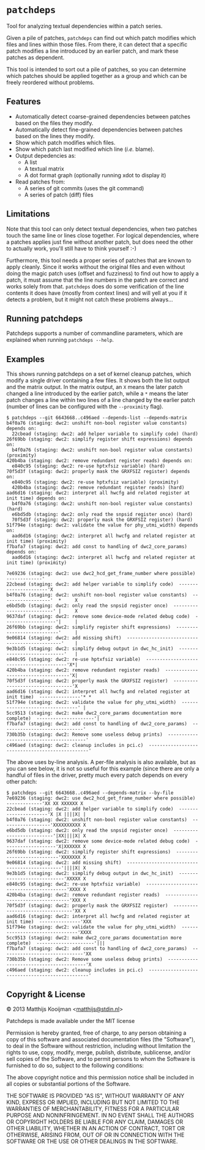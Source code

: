 `patchdeps`
===========
Tool for analyzing textual dependencies within a patch series.

Given a pile of patches, `patchdeps` can find out which patch modifies
which files and lines within those files. From there, it can detect that
a specific patch modifies a line introduced by an earlier patch, and
mark these patches as dependent.

This tool is intended to sort out a pile of patches, so you can
determine which patches should be applied together as a group and which
can be freely reordered without problems.

Features
--------
 - Automatically detect coarse-grained dependencies between patches
   based on the files they modify.
 - Automatically detect fine-grained dependencies between patches
   based on the lines they modify.
 - Show which patch modifies which files.
 - Show which patch last modified which line (*i.e.* blame).
 - Output depedencies as:
    * A list
    * A textual matrix
    * A dot format graph (optionally running xdot to display it)
 - Read patches from:
    * A series of git commits (uses the git command)
    * A series of patch (diff) files

Limitations
-----------
Note that this tool can only detect textual dependencies, when two
patches touch the same line or lines close together. For logical
dependencies, where a patches applies just fine without another patch,
but does need the other to actually work, you'll still have to think
yourself :-)

Furthermore, this tool needs a proper series of patches that are known
to apply cleanly. Since it works without the original files and even
without doing the magic patch uses (offset and fuzziness) to find out
how to apply a patch, it must assume that the line numbers in the patch
are correct and works solely from that. `patchdeps` does do some
verification of the line contents it does have (mostly from context
lines) and will yell at you if it detects a problem, but it might not
catch these problems always...

Running patchdeps
-----------------
Patchdeps supports a number of commandline parameters, which are
explained when running `patchdeps --help`.

Examples
--------
This shows running patchdeps on a set of kernel cleanup patches, which
modify a single driver containing a few files. It shows both the list
output and the matrix output. In the matrix output, an `X` means the
later patch changed a line introduced by the earlier patch, while a `*`
means the later patch changes a line within two lines of a line changed
by the earlier patch (number of lines can be configured with the
`--proximity` flag).

	$ patchdeps --git 6643668..c496aed --depends-list --depends-matrix
	b4f0a76 (staging: dwc2: unshift non-bool register value constants) depends on: 
	  22cbead (staging: dwc2: add helper variable to simplify code) (hard)
	26f69bb (staging: dwc2: simplify register shift expressions) depends on: 
	  b4f0a76 (staging: dwc2: unshift non-bool register value constants) (proximity)
	420b4ba (staging: dwc2: remove redundant register reads) depends on: 
	  e840c95 (staging: dwc2: re-use hptxfsiz variable) (hard)
	70f5d3f (staging: dwc2: properly mask the GRXFSIZ register) depends on: 
	  e840c95 (staging: dwc2: re-use hptxfsiz variable) (proximity)
	  420b4ba (staging: dwc2: remove redundant register reads) (hard)
	aad6d16 (staging: dwc2: interpret all hwcfg and related register at init time) depends on: 
	  b4f0a76 (staging: dwc2: unshift non-bool register value constants) (hard)
	  e6bd5db (staging: dwc2: only read the snpsid register once) (hard)
	  70f5d3f (staging: dwc2: properly mask the GRXFSIZ register) (hard)
	51f794e (staging: dwc2: validate the value for phy_utmi_width) depends on: 
	  aad6d16 (staging: dwc2: interpret all hwcfg and related register at init time) (proximity)
	f7bafa7 (staging: dwc2: add const to handling of dwc2_core_params) depends on: 
	  aad6d16 (staging: dwc2: interpret all hwcfg and related register at init time) (proximity)

	7e69236 (staging: dwc2: use dwc2_hcd_get_frame_number where possible)  -------------'                
	22cbead (staging: dwc2: add helper variable to simplify code)  ----------------------'X              
	b4f0a76 (staging: dwc2: unshift non-bool register value constants)  ------------------'  *     X     
	e6bd5db (staging: dwc2: only read the snpsid register once)  --------------------------' |     X     
	9637daf (staging: dwc2: remove some device-mode related debug code)  -------------------'|     |     
	26f69bb (staging: dwc2: simplify register shift expressions)  ---------------------------'     |     
	9e06814 (staging: dwc2: add missing shift)  ----------------------------------------------'    |     
	9e3b1d5 (staging: dwc2: simplify debug output in dwc_hc_init)  ----------------------------'   |     
	e840c95 (staging: dwc2: re-use hptxfsiz variable)  -----------------------------------------'X*|     
	420b4ba (staging: dwc2: remove redundant register reads)  -----------------------------------'X|     
	70f5d3f (staging: dwc2: properly mask the GRXFSIZ register)  ---------------------------------'X     
	aad6d16 (staging: dwc2: interpret all hwcfg and related register at init time)  ---------------'* *  
	51f794e (staging: dwc2: validate the value for phy_utmi_width)  --------------------------------' |  
	5cc9513 (staging: dwc2: make dwc2_core_params documentation more complete)  ---------------------'|  
	f7bafa7 (staging: dwc2: add const to handling of dwc2_core_params)  ------------------------------'  
	730b35b (staging: dwc2: Remove some useless debug prints)  ----------------------------------------' 
	c496aed (staging: dwc2: cleanup includes in pci.c)  ------------------------------------------------'

The above uses by-line analysis. A per-file analysis is also available,
but as you can see below, it is not so useful for this example (since
there are only a handful of files in the driver, pretty much every patch
depends on every other patch:

	$ patchdeps --git 6643668..c496aed --depends-matrix --by-file
	7e69236 (staging: dwc2: use dwc2_hcd_get_frame_number where possible)  -------------'XX XX XXXXXX X  
	22cbead (staging: dwc2: add helper variable to simplify code)  ----------------------'X |X ||||X| |  
	b4f0a76 (staging: dwc2: unshift non-bool register value constants)  ------------------'XXXXXXXXXX X  
	e6bd5db (staging: dwc2: only read the snpsid register once)  --------------------------'|XX||||X| X  
	9637daf (staging: dwc2: remove some device-mode related debug code)  -------------------'X|XXXXXX X  
	26f69bb (staging: dwc2: simplify register shift expressions)  ---------------------------'XXXXXXX X  
	9e06814 (staging: dwc2: add missing shift)  ----------------------------------------------'||||X| X  
	9e3b1d5 (staging: dwc2: simplify debug output in dwc_hc_init)  ----------------------------'XXXXX X  
	e840c95 (staging: dwc2: re-use hptxfsiz variable)  -----------------------------------------'XXXX X  
	420b4ba (staging: dwc2: remove redundant register reads)  -----------------------------------'XXX X  
	70f5d3f (staging: dwc2: properly mask the GRXFSIZ register)  ---------------------------------'XX X  
	aad6d16 (staging: dwc2: interpret all hwcfg and related register at init time)  ---------------'XXX  
	51f794e (staging: dwc2: validate the value for phy_utmi_width)  --------------------------------'XXXX
	5cc9513 (staging: dwc2: make dwc2_core_params documentation more complete)  ---------------------'|||
	f7bafa7 (staging: dwc2: add const to handling of dwc2_core_params)  ------------------------------'XX
	730b35b (staging: dwc2: Remove some useless debug prints)  ----------------------------------------'X
	c496aed (staging: dwc2: cleanup includes in pci.c)  ------------------------------------------------'

Copyright & License
-------------------
© 2013 Matthijs Kooijman <<matthijs@stdin.nl>>

Patchdeps is made available under the MIT license

Permission is hereby granted, free of charge, to any person obtaining
a copy of this software and associated documentation files (the
"Software"), to deal in the Software without restriction, including
without limitation the rights to use, copy, modify, merge, publish,
distribute, sublicense, and/or sell copies of the Software, and to
permit persons to whom the Software is furnished to do so, subject to
the following conditions:

The above copyright notice and this permission notice shall be
included in all copies or substantial portions of the Software.

THE SOFTWARE IS PROVIDED "AS IS", WITHOUT WARRANTY OF ANY KIND,
EXPRESS OR IMPLIED, INCLUDING BUT NOT LIMITED TO THE WARRANTIES OF
MERCHANTABILITY, FITNESS FOR A PARTICULAR PURPOSE AND NONINFRINGEMENT.
IN NO EVENT SHALL THE AUTHORS OR COPYRIGHT HOLDERS BE LIABLE FOR ANY
CLAIM, DAMAGES OR OTHER LIABILITY, WHETHER IN AN ACTION OF CONTRACT,
TORT OR OTHERWISE, ARISING FROM, OUT OF OR IN CONNECTION WITH THE
SOFTWARE OR THE USE OR OTHER DEALINGS IN THE SOFTWARE.
